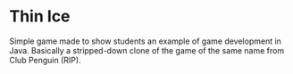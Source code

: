 # Thin Ice
Simple game made to show students an example of game development in Java. Basically a stripped-down clone of the game of the same name from Club Penguin (RIP).

